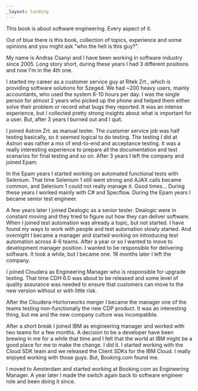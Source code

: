 ```yaml
---
_layout: landing
---
```


This book is about software engineering.
Every aspect of it.

Out of blue there is this book, collection of topics, experience and some opinions and you
might ask "who the hell is this guy?".

My name is Andras Csanyi and I have been working in software industry since 2005.
Long story short, during these years I had 3 different positions and now I'm in the 4th one.

I started my career as a customer service guy at Ritek Zrt., which is providing software
solutions for Szeged.
We had ~200 heavy users, mainly accountants, who used the system 6-10 hours per day.
I was the single person for almost 2 years who picked up the phone and helped them either 
solve their problem or record what bugs they reported.
It was an intense experience, but I collected pretty strong insights about what is important
for a user.
But, after 3 years I burned out and I quit.

I joined Astron Zrt. as manual tester.
The customer service job was half testing basically, so it seemed logical to do testing.
The testing I did at Astron was rather a mix of end-to-end and acceptance testing.
It was a really interesting experience to prepare all the documentation and test scenarios
for final testing and so on.
After 3 years I left the company and joined Epam.

In the Epam years I started working on automated functional tests with Selenium.
That time Selenium 1 still went strong and AJAX calls became common, and Selenium 1 could not
really manage it. Good times...
During these years I worked mainly with C# and Specflow.
During the Epam years I became senior test engineer.

A few years later I joined Dealogic as a senior tester.
Dealogic were in constant moving and they tried to figure out how they can deliver software.
When I joined test automation was already a topic, but not started.
I have found my ways to work with people and test automation slowly started.
And overnight I became a manager and started working on introducing test automation across
4-6 teams.
After a year or so I wanted to move to development manager position.
I wanted to be responsible for delivering software.
It took a while, but I became one.
18 months later I left the company.

I joined Cloudera as Engineering Manager who is responsible for upgrade testing.
That time CDH 6.0 was about to be released and some level of quality assurance was needed
to ensure that customers can move to the new version without or with little risk.

After the Cloudera-Hortonworks merger I became the manager one of the teams testing 
non-functionally the new CDP product.
It was an interesting thing, but me and the new company culture was incompatible.

After a short break I joined IBM as engineering manager and worked with two teams for a few 
months.
A decision to be a developer have been brewing in me for a while that time and I felt that
the world at IBM might be a good place for me to make the change.
I did it.
I started working with the Cloud SDK team and we released the Client SDKs for the IBM Cloud.
I really enjoyed working with those guys.
But, Booking.com found me.

I moved to Amsterdam and started working at Booking.com as Engineering Manager.
A year later I made the switch again back to software engineer role and been doing it since.